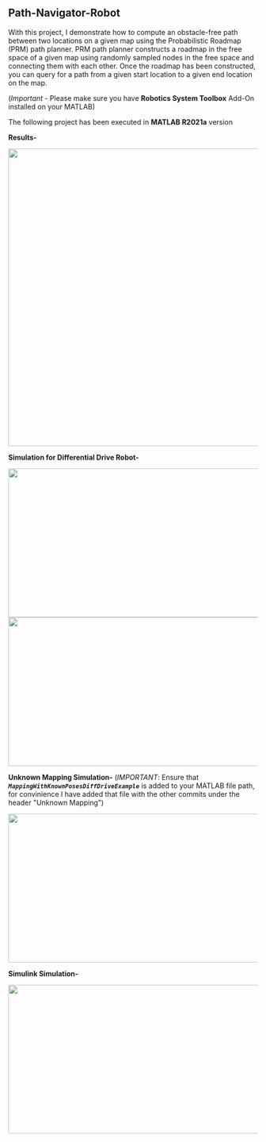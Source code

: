 ## Path-Navigator-Robot
With this project, I demonstrate how to compute an obstacle-free path between two locations on a given
map using the Probabilistic Roadmap (PRM) path planner. PRM path planner constructs a roadmap in
the free space of a given map using randomly sampled nodes in the free space and connecting them
with each other. Once the roadmap has been constructed, you can query for a path from a given start location to a given end location on the map.

(*Important* - Please make sure you have **Robotics System Toolbox** Add-On installed on your MATLAB)

<!--[![Build Status](https://travis-ci.com/petercorke/Path-Navigator-Robot.svg?branch=master)](https://travis-ci.com/petercorke/Path-Navigator-Robot)-->

The following project has been executed in **MATLAB R2021a** version 

**Results-**

<img src="https://github.com/souvik0306/Path-Navigator-Robot/blob/master/Media/Route_Map_Solved.jpeg" width="650" height="600">

**Simulation for Differential Drive Robot-**

<img src="https://github.com/souvik0306/Path-Navigator-Robot/blob/master/Media/Simulation_1.gif" width="600" height="300">

<img src="https://github.com/souvik0306/Path-Navigator-Robot/blob/master/Media/Simulation_2.gif" width="600" height="300">

**Unknown Mapping Simulation-**
(*IMPORTANT*: Ensure that ***<code>MappingWithKnownPosesDiffDriveExample</code>*** is added to your MATLAB file path, for convinience I have added that file with the other commits under the header "Unknown Mapping")

<img src="https://github.com/souvik0306/Path-Navigator-Robot/blob/master/Media/Simulation_3.gif" width="600" height="300">

**Simulink Simulation-** 

<img src="https://github.com/souvik0306/Path-Navigator-Robot/blob/master/Media/Simulation_4_Simulink.gif" width="600" height="300">

